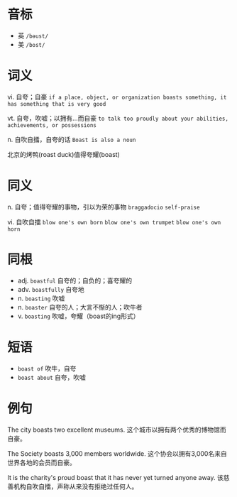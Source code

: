 # 音标

- 英 `/bəust/`
- 美 `/bost/`

# 词义

vi. 自夸；自豪
`if a place, object, or organization boasts something, it has something that is very good`

vt. 自夸，吹嘘；以拥有…而自豪
`to talk too proudly about your abilities, achievements, or possessions`

n. 自吹自擂，自夸的话
`Boast is also a noun`



北京的烤鸭(roast duck)值得夸耀(boast)

# 同义

n. 自夸；值得夸耀的事物，引以为荣的事物
`braggadocio` `self-praise`

vi. 自吹自擂
`blow one's own born` `blow one's own trumpet` `blow one's own horn`

# 同根

- adj. `boastful` 自夸的；自负的；喜夸耀的
- adv. `boastfully` 自夸地
- n. `boasting` 吹嘘
- n. `boaster` 自夸的人；大言不惭的人；吹牛者
- v. `boasting` 吹嘘，夸耀（boast的ing形式）

# 短语

- `boast of` 吹牛，自夸
- `boast about` 自夸，吹嘘

# 例句

The city boasts two excellent museums.
这个城市以拥有两个优秀的博物馆而自豪。

The Society boasts 3,000 members worldwide.
这个协会以拥有3,000名来自世界各地的会员而自豪。

It is the charity's proud boast that it has never yet turned anyone away.
该慈善机构自吹自擂，声称从来没有拒绝过任何人。


